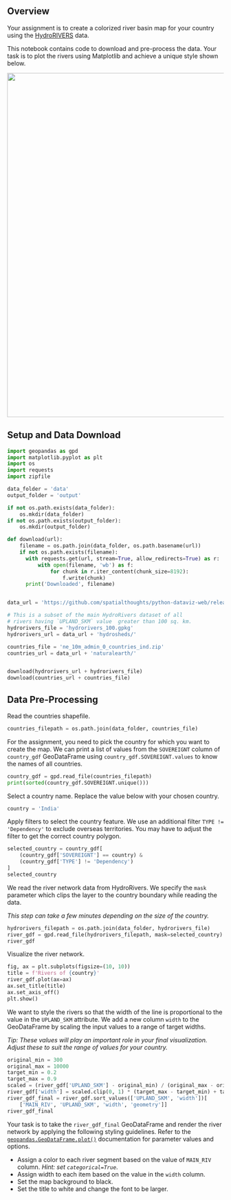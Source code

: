 ## Overview

Your assignment is to create a colorized river basin map for your country using the [HydroRIVERS](https://www.hydrosheds.org/products/hydrorivers) data.

This notebook contains code to download and pre-process the data. Your task is to plot the rivers using Matplotlib and achieve a unique style shown below.

<img src='https://courses.spatialthoughts.com/images/python_dataviz/assignment.png' width=800/>

## Setup and Data Download


```python
import geopandas as gpd
import matplotlib.pyplot as plt
import os
import requests
import zipfile
```


```python
data_folder = 'data'
output_folder = 'output'

if not os.path.exists(data_folder):
    os.mkdir(data_folder)
if not os.path.exists(output_folder):
    os.mkdir(output_folder)
```


```python
def download(url):
    filename = os.path.join(data_folder, os.path.basename(url))
    if not os.path.exists(filename):
      with requests.get(url, stream=True, allow_redirects=True) as r:
          with open(filename, 'wb') as f:
              for chunk in r.iter_content(chunk_size=8192):
                  f.write(chunk)
      print('Downloaded', filename)


data_url = 'https://github.com/spatialthoughts/python-dataviz-web/releases/download/'

# This is a subset of the main HydroRivers dataset of all
# rivers having `UPLAND_SKM` value  greater than 100 sq. km.
hydrorivers_file = 'hydrorivers_100.gpkg'
hydrorivers_url = data_url + 'hydrosheds/'

countries_file = 'ne_10m_admin_0_countries_ind.zip'
countries_url = data_url + 'naturalearth/'


download(hydrorivers_url + hydrorivers_file)
download(countries_url + countries_file)

```

## Data Pre-Processing

Read the countries shapefile.


```python
countries_filepath = os.path.join(data_folder, countries_file)
```

For the assignment, you need to pick the country for which you want to create the map. We can print a list of values from the `SOVEREIGNT` column of `country_gdf` GeoDataFrame using `country_gdf.SOVEREIGNT.values` to know the names of all countries.


```python
country_gdf = gpd.read_file(countries_filepath)
print(sorted(country_gdf.SOVEREIGNT.unique()))
```

Select a country name. Replace the value below with your chosen country.


```python
country = 'India'
```

Apply filters to select the country feature. We use an additional filter `TYPE != 'Dependency'` to exclude overseas territories. You may have to adjust the filter to get the correct country polygon.


```python
selected_country = country_gdf[
    (country_gdf['SOVEREIGNT'] == country) &
    (country_gdf['TYPE'] != 'Dependency')
]
selected_country
```

We read the river network data from HydroRivers. We specify the `mask` parameter which clips the layer to the country boundary while reading the data.

*This step can take a few minutes depending on the size of the country.*


```python
hydrorivers_filepath = os.path.join(data_folder, hydrorivers_file)
river_gdf = gpd.read_file(hydrorivers_filepath, mask=selected_country)
river_gdf
```

Visualize the river network.


```python
fig, ax = plt.subplots(figsize=(10, 10))
title = f'Rivers of {country}'
river_gdf.plot(ax=ax)
ax.set_title(title)
ax.set_axis_off()
plt.show()
```

We want to style the rivers so that the width of the line is proportional to the value in the `UPLAND_SKM` attribute. We add a new column `width` to the GeoDataFrame by scaling the input values to a range of target widths.

*Tip: These values will play an important role in your final visualization. Adjust these to suit the range of values for your country.*


```python
original_min = 300
original_max = 10000
target_min = 0.2
target_max = 0.9
scaled = (river_gdf['UPLAND_SKM'] - original_min) / (original_max - original_min)
river_gdf['width'] = scaled.clip(0, 1) * (target_max - target_min) + target_min
river_gdf_final = river_gdf.sort_values(['UPLAND_SKM', 'width'])[
    ['MAIN_RIV', 'UPLAND_SKM', 'width', 'geometry']]
river_gdf_final
```

Your task is to take the `river_gdf_final` GeoDataFrame and render the river network by applying the following styling guidelines. Refer to the [`geopandas.GeoDataFrame.plot()`](https://geopandas.org/en/stable/docs/reference/api/geopandas.GeoDataFrame.plot.html) documentation for parameter values and options.

* Assign a color to each river segment based on the value of `MAIN_RIV` column. *Hint: set `categorical=True`*.
* Assign width to each item based on the value in the `width` column.
* Set the map background to black.
* Set the title to white and change the font to be larger.

